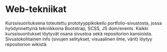 ﻿# Web-tekniikat

Kurssisuorituksena toteutettu prototyyppikokeilu portfolio-sivustosta, jossa hyödynnettyinä tekniikkoina Bootstrap, SCSS, JS dom/events. Kaikki kurssisuoritukset löytyvät osana sivustoa sekä repositorion kansioista. Sivustokohtainen info (sivujen selitykset, visuaalinen ilme, värit) löytyy repositorion wikistä.
